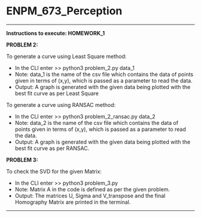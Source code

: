 # ENPM_673_Perception

----------------------------------------------------------------------------------------------------------------------------------------

**Instructions to execute: HOMEWORK_1**

**PROBLEM 2:**

To generate a curve using Least Square method: 
* In the CLI enter   >> python3 problem_2.py data_1
* Note: data_1 is the name of the csv file which contains the data of points given in terms of (x,y), which is passed as a parameter to read the data.
* Output: A graph is generated with the given data being plotted with the best fit curve as per Least Square

To generate a curve using RANSAC method:
* In the CLI enter   >> python3 problem_2_ransac.py data_2
* Note: data_2 is the name of the csv file which contains the data of points given in terms of (x,y), which is passed as a parameter to read the data. 
* Output: A graph is generated with the given data being plotted with the best fit curve as per RANSAC.
  

**PROBLEM 3:**

To check the SVD for the given Matrix: 
* In the CLI enter   >> python3 problem_3.py
* Note: Matrix A in the code is defined as per the given problem. 
* Output: The matrices U, Sigma and V_transpose and the final Homography Matrix are printed in the terminal.

----------------------------------------------------------------------------------------------------------------------------------------
